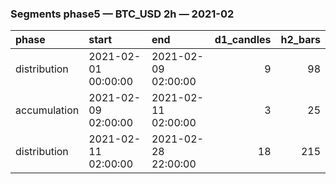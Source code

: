 ### Segments phase5 — BTC_USD 2h — 2021-02

| phase        | start               | end                 |   d1_candles |   h2_bars |
|:-------------|:--------------------|:--------------------|-------------:|----------:|
| distribution | 2021-02-01 00:00:00 | 2021-02-09 02:00:00 |            9 |        98 |
| accumulation | 2021-02-09 02:00:00 | 2021-02-11 02:00:00 |            3 |        25 |
| distribution | 2021-02-11 02:00:00 | 2021-02-28 22:00:00 |           18 |       215 |